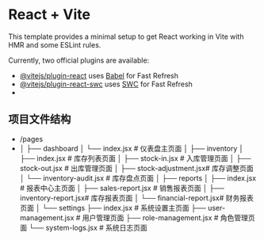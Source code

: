 # React + Vite

This template provides a minimal setup to get React working in Vite with HMR and some ESLint rules.

Currently, two official plugins are available:

- [@vitejs/plugin-react](https://github.com/vitejs/vite-plugin-react/blob/main/packages/plugin-react/README.md) uses [Babel](https://babeljs.io/) for Fast Refresh
- [@vitejs/plugin-react-swc](https://github.com/vitejs/vite-plugin-react-swc) uses [SWC](https://swc.rs/) for Fast Refresh
-

## 项目文件结构

- /pages
- │
  ├── dashboard
  │ └── index.jsx # 仪表盘主页面
  │
  ├── inventory
  │ ├── index.jsx # 库存列表页面
  │ ├── stock-in.jsx # 入库管理页面
  │ ├── stock-out.jsx # 出库管理页面
  │ ├── stock-adjustment.jsx# 库存调整页面
  │ └── inventory-audit.jsx # 库存盘点页面
  │
  ├── reports
  │ ├── index.jsx # 报表中心主页面
  │ ├── sales-report.jsx # 销售报表页面
  │ ├── inventory-report.jsx# 库存报表页面
  │ └── financial-report.jsx# 财务报表页面
  │
  └── settings
  ├── index.jsx # 系统设置主页面
  ├── user-management.jsx # 用户管理页面
  ├── role-management.jsx # 角色管理页面
  └── system-logs.jsx # 系统日志页面

